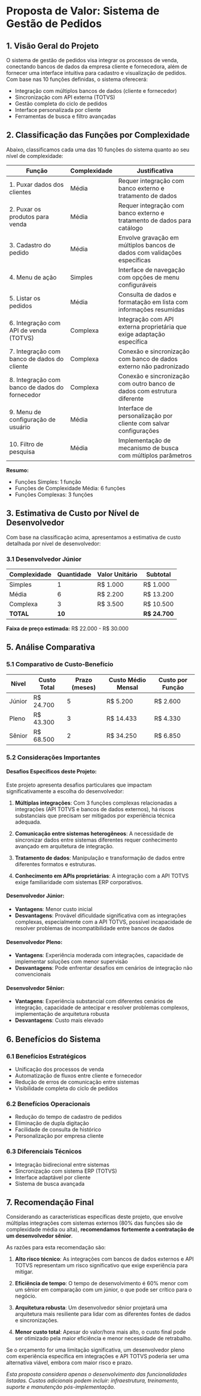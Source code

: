 # Proposta de Valor: Sistema de Gestão de Pedidos

## 1. Visão Geral do Projeto

O sistema de gestão de pedidos visa integrar os processos de venda, conectando bancos de dados da empresa cliente e fornecedora, além de fornecer uma interface intuitiva para cadastro e visualização de pedidos. Com base nas 10 funções definidas, o sistema oferecerá:

- Integração com múltiplos bancos de dados (cliente e fornecedor)
- Sincronização com API externa (TOTVS)
- Gestão completa do ciclo de pedidos
- Interface personalizada por cliente
- Ferramentas de busca e filtro avançadas

## 2. Classificação das Funções por Complexidade

Abaixo, classificamos cada uma das 10 funções do sistema quanto ao seu nível de complexidade:

| Função | Complexidade | Justificativa |
|--------|-------------|---------------|
| 1. Puxar dados dos clientes | Média | Requer integração com banco externo e tratamento de dados |
| 2. Puxar os produtos para venda | Média | Requer integração com banco externo e tratamento de dados para catálogo |
| 3. Cadastro do pedido | Média | Envolve gravação em múltiplos bancos de dados com validações específicas |
| 4. Menu de ação | Simples | Interface de navegação com opções de menu configuráveis |
| 5. Listar os pedidos | Média | Consulta de dados e formatação em lista com informações resumidas |
| 6. Integração com API de venda (TOTVS) | Complexa | Integração com API externa proprietária que exige adaptação específica |
| 7. Integração com banco de dados do cliente | Complexa | Conexão e sincronização com banco de dados externo não padronizado |
| 8. Integração com banco de dados do fornecedor | Complexa | Conexão e sincronização com outro banco de dados com estrutura diferente |
| 9. Menu de configuração de usuário | Média | Interface de personalização por cliente com salvar configurações |
| 10. Filtro de pesquisa | Média | Implementação de mecanismo de busca com múltiplos parâmetros |

**Resumo:**
- Funções Simples: 1 função
- Funções de Complexidade Média: 6 funções
- Funções Complexas: 3 funções

## 3. Estimativa de Custo por Nível de Desenvolvedor

Com base na classificação acima, apresentamos a estimativa de custo detalhada por nível de desenvolvedor:

### 3.1 Desenvolvedor Júnior

| Complexidade | Quantidade | Valor Unitário | Subtotal |
|--------------|------------|----------------|----------|
| Simples | 1 | R$ 1.000 | R$ 1.000 |
| Média | 6 | R$ 2.200 | R$ 13.200 |
| Complexa | 3 | R$ 3.500 | R$ 10.500 |
| **TOTAL** | **10** | | **R$ 24.700** |

**Faixa de preço estimada:** R$ 22.000 - R$ 30.000

## 5. Análise Comparativa

### 5.1 Comparativo de Custo-Benefício

| Nível | Custo Total | Prazo (meses) | Custo Médio Mensal | Custo por Função |
|-------|------------|---------------|-------------------|------------------|
| Júnior | R$ 24.700 | 5 | R$ 5.200 | R$ 2.600 |
| Pleno | R$ 43.300 | 3 | R$ 14.433 | R$ 4.330 |
| Sênior | R$ 68.500 | 2 | R$ 34.250 | R$ 6.850 |

### 5.2 Considerações Importantes

#### Desafios Específicos deste Projeto:

Este projeto apresenta desafios particulares que impactam significativamente a escolha do desenvolvedor:

1. **Múltiplas integrações**: Com 3 funções complexas relacionadas a integrações (API TOTVS e bancos de dados externos), há riscos substanciais que precisam ser mitigados por experiência técnica adequada.

2. **Comunicação entre sistemas heterogêneos**: A necessidade de sincronizar dados entre sistemas diferentes requer conhecimento avançado em arquitetura de integração.

3. **Tratamento de dados**: Manipulação e transformação de dados entre diferentes formatos e estruturas.

4. **Conhecimento em APIs proprietárias**: A integração com a API TOTVS exige familiaridade com sistemas ERP corporativos.

#### Desenvolvedor Júnior:
- **Vantagens**: Menor custo inicial
- **Desvantagens**: Provável dificuldade significativa com as integrações complexas, especialmente com a API TOTVS, possível incapacidade de resolver problemas de incompatibilidade entre bancos de dados

#### Desenvolvedor Pleno:
- **Vantagens**: Experiência moderada com integrações, capacidade de implementar soluções com menor supervisão
- **Desvantagens**: Pode enfrentar desafios em cenários de integração não convencionais

#### Desenvolvedor Sênior:
- **Vantagens**: Experiência substancial com diferentes cenários de integração, capacidade de antecipar e resolver problemas complexos, implementação de arquitetura robusta
- **Desvantagens**: Custo mais elevado

## 6. Benefícios do Sistema

### 6.1 Benefícios Estratégicos
- Unificação dos processos de venda
- Automatização de fluxos entre cliente e fornecedor
- Redução de erros de comunicação entre sistemas
- Visibilidade completa do ciclo de pedidos

### 6.2 Benefícios Operacionais
- Redução do tempo de cadastro de pedidos
- Eliminação de dupla digitação
- Facilidade de consulta de histórico
- Personalização por empresa cliente

### 6.3 Diferenciais Técnicos
- Integração bidirecional entre sistemas
- Sincronização com sistema ERP (TOTVS)
- Interface adaptável por cliente
- Sistema de busca avançada

## 7. Recomendação Final

Considerando as características específicas deste projeto, que envolve múltiplas integrações com sistemas externos (80% das funções são de complexidade média ou alta), **recomendamos fortemente a contratação de um desenvolvedor sênior**.

As razões para esta recomendação são:

1. **Alto risco técnico**: As integrações com bancos de dados externos e API TOTVS representam um risco significativo que exige experiência para mitigar.

2. **Eficiência de tempo**: O tempo de desenvolvimento é 60% menor com um sênior em comparação com um júnior, o que pode ser crítico para o negócio.

3. **Arquitetura robusta**: Um desenvolvedor sênior projetará uma arquitetura mais resiliente para lidar com as diferentes fontes de dados e sincronizações.

4. **Menor custo total**: Apesar do valor/hora mais alto, o custo final pode ser otimizado pela maior eficiência e menor necessidade de retrabalho.

Se o orçamento for uma limitação significativa, um desenvolvedor pleno com experiência específica em integrações e API TOTVS poderia ser uma alternativa viável, embora com maior risco e prazo.

*Esta proposta considera apenas o desenvolvimento das funcionalidades listadas. Custos adicionais podem incluir: infraestrutura, treinamento, suporte e manutenção pós-implementação.*
